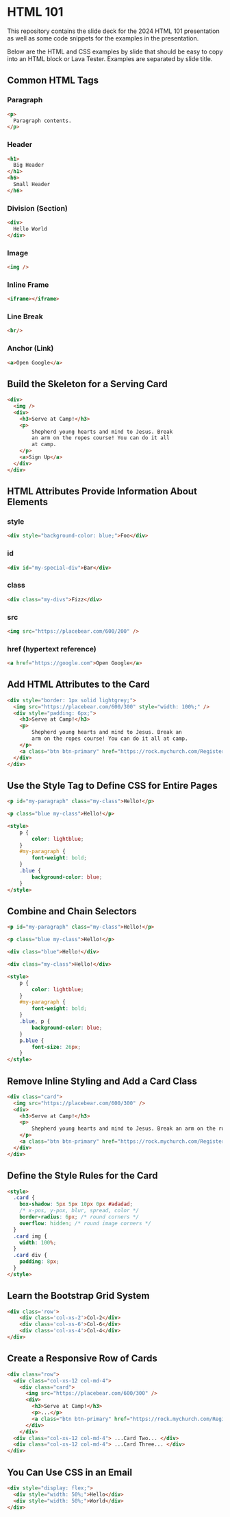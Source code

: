 # HTML 101

This repository contains the slide deck for the 2024 HTML 101 presentation as well as some code snippets for the examples in the presentation.

Below are the HTML and CSS examples by slide that should be easy to copy into an HTML block or Lava Tester. Examples are separated by slide title.

## Common HTML Tags

### Paragraph

```html
<p>
  Paragraph contents. 
</p>
```

### Header

```html
<h1>
  Big Header 
</h1>
<h6>
  Small Header 
</h6>
```

### Division (Section)

```html
<div>
  Hello World
</div>
```

### Image

```html
<img />
```

### Inline Frame

```html
<iframe></iframe>
```

### Line Break

```html
<br/>
```

### Anchor (Link)

```html
<a>Open Google</a>
```

## Build the Skeleton for a Serving Card

```html
<div>
  <img />
  <div>
    <h3>Serve at Camp!</h3>
    <p>
        Shepherd young hearts and mind to Jesus. Break 
        an arm on the ropes course! You can do it all 
        at camp.
    </p>
    <a>Sign Up</a>
  </div>
</div>
```

## HTML Attributes Provide Information About Elements

### style

```html
<div style="background-color: blue;">Foo</div>
```

### id

```html
<div id="my-special-div">Bar</div>
```

### class

```html
<div class="my-divs">Fizz</div>
```

### src

```html
<img src="https://placebear.com/600/200" />
```

### href (hypertext reference)

```html
<a href="https://google.com">Open Google</a>
```

## Add HTML Attributes to the Card

```html
<div style="border: 1px solid lightgrey;">
  <img src="https://placebear.com/600/300" style="width: 100%;" />
  <div style="padding: 6px;">
    <h3>Serve at Camp!</h3>
    <p>
        Shepherd young hearts and mind to Jesus. Break an 
        arm on the ropes course! You can do it all at camp.
    </p>
    <a class="btn btn-primary" href="https://rock.mychurch.com/Register">Sign Up</a>
  </div>
</div>
```

## Use the Style Tag to Define CSS for Entire Pages

```html
<p id="my-paragraph" class="my-class">Hello!</p>
```

```html
<p class="blue my-class">Hello!</p>
```

```html
<style>
    p {
        color: lightblue;
    }
    #my-paragraph {
        font-weight: bold;
    }
    .blue {
        background-color: blue;
    }
</style>
```

## Combine and Chain Selectors

```html
<p id="my-paragraph" class="my-class">Hello!</p>
```

```html
<p class="blue my-class">Hello!</p>
```

```html
<div class="blue">Hello!</div>
```

```html
<div class="my-class">Hello!</div>
```

```html
<style>
    p {
        color: lightblue;
    }
    #my-paragraph {
        font-weight: bold;
    }
    .blue, p {
        background-color: blue;
    }
    p.blue {
        font-size: 26px; 
    }
</style>
```

## Remove Inline Styling and Add a Card Class

```html
<div class="card">
  <img src="https://placebear.com/600/300" />
  <div>
    <h3>Serve at Camp!</h3>
    <p>
        Shepherd young hearts and mind to Jesus. Break an arm on the ropes course! You can do it all at camp.
    </p>
    <a class="btn btn-primary" href="https://rock.mychurch.com/Register">Sign Up</a>
  </div>
</div>
```

## Define the Style Rules for the Card

```html
<style>
  .card {
    box-shadow: 5px 5px 10px 0px #adadad; 
    /* x-pos, y-pox, blur, spread, color */
    border-radius: 6px; /* round corners */
    overflow: hidden; /* round image corners */
  }
  .card img {
    width: 100%;
  }
  .card div {
    padding: 8px;
  }
</style>
```

## Learn the Bootstrap Grid System

```html
<div class='row'>
    <div class='col-xs-2'>Col-2</div>
    <div class='col-xs-6'>Col-6</div>
    <div class='col-xs-4'>Col-4</div>
</div>
```

## Create a Responsive Row of Cards

```html
<div class="row">
  <div class="col-xs-12 col-md-4">
    <div class="card">
      <img src="https://placebear.com/600/300" />
      <div>
        <h3>Serve at Camp!</h3>
        <p>...</p>
        <a class="btn btn-primary" href="https://rock.mychurch.com/Register">Sign Up</a>
      </div>
    </div>
  <div class="col-xs-12 col-md-4"> ...Card Two... </div>
  <div class="col-xs-12 col-md-4"> ...Card Three... </div>
</div>
```

## You Can Use CSS in an Email

```html
<div style="display: flex;">
  <div style="width: 50%;">Hello</div>
  <div style="width: 50%;">World</div>
</div>
```
